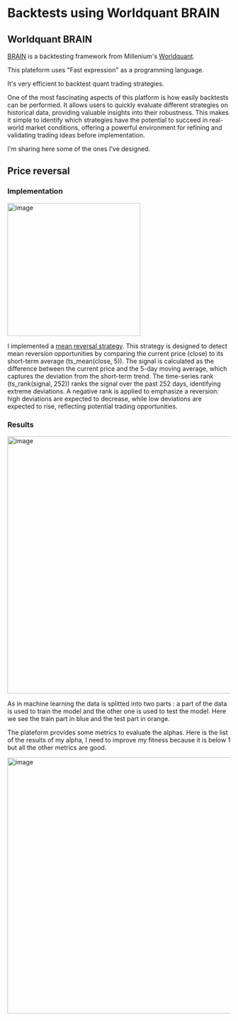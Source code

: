 # Backtests using Worldquant BRAIN

## Worldquant BRAIN

[BRAIN](https://platform.worldquantbrain.com/) is a backtesting framework from Millenium's [Worldquant](https://www.worldquant.com/).

This plateform uses "Fast expression" as a programming language.

It's very efficient to backtest quant trading strategies.

One of the most fascinating aspects of this platform is how easily backtests can be performed. It allows users to quickly evaluate different strategies on historical data, providing valuable insights into their robustness. This makes it simple to identify which strategies have the potential to succeed in real-world market conditions, offering a powerful environment for refining and validating trading ideas before implementation.

I'm sharing here some of the ones I've designed.

## Price reversal

### Implementation 
<img width="300" alt="image" src="https://github.com/user-attachments/assets/590e7fc3-e572-45ce-a9f8-160ef0a996b9" />

I implemented a [mean reversal strategy](/mean%20reversal%20strategy.cpp). 
This strategy is designed to detect mean reversion opportunities by comparing the current price (close) to its short-term average (ts_mean(close, 5)). The signal is calculated as the difference between the current price and the 5-day moving average, which captures the deviation from the short-term trend. The time-series rank (ts_rank(signal, 252)) ranks the signal over the past 252 days, identifying extreme deviations. A negative rank is applied to emphasize a reversion: high deviations are expected to decrease, while low deviations are expected to rise, reflecting potential trading opportunities.


### Results

<img width="581" alt="image" src="https://github.com/user-attachments/assets/12fad222-5e12-49b6-a782-8bfe3fe7b4fb" />


As in machine learning the data is splitted into two parts : a part of the data is used to train the model and the other one is used to test the model. Here we see the train part in blue and the test part in orange.

The plateform provides some metrics to evaluate the alphas. Here is the list of the results of my alpha, I need to improve my fitness because it is below 1 but all the other metrics are good.


<img width="578" alt="image" src="https://github.com/user-attachments/assets/632fd81a-c2e2-4f36-b773-1948782f36e6" />



